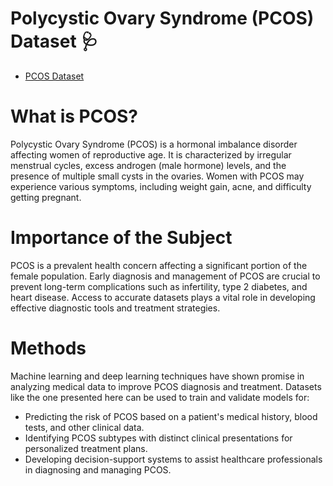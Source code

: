 # Polycystic Ovary Syndrome (PCOS) Dataset ️🩺

- [PCOS Dataset](https://www.kaggle.com/datasets/shreyasvedpathak/pcos-dataset)

# What is PCOS?

Polycystic Ovary Syndrome (PCOS) is a hormonal imbalance disorder affecting women of reproductive age. It is characterized by irregular menstrual cycles, excess androgen (male hormone) levels, and the presence of multiple small cysts in the ovaries. Women with PCOS may experience various symptoms, including weight gain, acne, and difficulty getting pregnant.

# Importance of the Subject

PCOS is a prevalent health concern affecting a significant portion of the female population. Early diagnosis and management of PCOS are crucial to prevent long-term complications such as infertility, type 2 diabetes, and heart disease. Access to accurate datasets plays a vital role in developing effective diagnostic tools and treatment strategies.

# Methods

Machine learning and deep learning techniques have shown promise in analyzing medical data to improve PCOS diagnosis and treatment. Datasets like the one presented here can be used to train and validate models for:

- Predicting the risk of PCOS based on a patient's medical history, blood tests, and other clinical data.
- Identifying PCOS subtypes with distinct clinical presentations for personalized treatment plans.
- Developing decision-support systems to assist healthcare professionals in diagnosing and managing PCOS.

